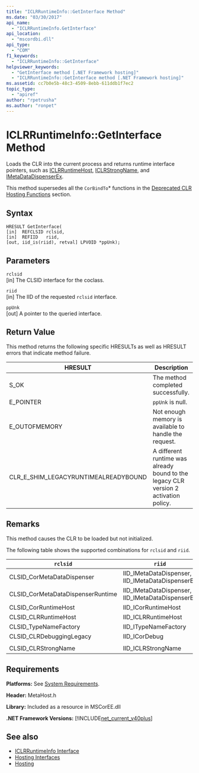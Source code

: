 ```yaml
---
title: "ICLRRuntimeInfo::GetInterface Method"
ms.date: "03/30/2017"
api_name: 
  - "ICLRRuntimeInfo.GetInterface"
api_location: 
  - "mscordbi.dll"
api_type: 
  - "COM"
f1_keywords: 
  - "ICLRRuntimeInfo::GetInterface"
helpviewer_keywords: 
  - "GetInterface method [.NET Framework hosting]"
  - "ICLRRuntimeInfo::GetInterface method [.NET Framework hosting]"
ms.assetid: cc7b0e5b-48c3-4509-8ebb-611ddb1f7ec2
topic_type: 
  - "apiref"
author: "rpetrusha"
ms.author: "ronpet"
---
```

# ICLRRuntimeInfo::GetInterface Method
Loads the CLR into the current process and returns runtime interface pointers, such as [ICLRRuntimeHost](../../../../docs/framework/unmanaged-api/hosting/iclrruntimehost-interface.md), [ICLRStrongName](../../../../docs/framework/unmanaged-api/hosting/iclrstrongname-interface.md), and [IMetaDataDispenserEx](../../../../docs/framework/unmanaged-api/metadata/imetadatadispenser-interface.md).  
  
 This method supersedes all the `CorBindTo`* functions in the [Deprecated CLR Hosting Functions](../../../../docs/framework/unmanaged-api/hosting/deprecated-clr-hosting-functions.md) section.  
  
## Syntax  
  
```  
HRESULT GetInterface(  
[in]  REFCLSID rclsid,  
[in]  REFIID   riid,  
[out, iid_is(riid), retval] LPVOID *ppUnk);  
```  
  
## Parameters  
 `rclsid`  
 [in] The CLSID interface for the coclass.  
  
 `riid`  
 [in] The IID of the requested `rclsid` interface.  
  
 `ppUnk`  
 [out] A pointer to the queried interface.  
  
## Return Value  
 This method returns the following specific HRESULTs as well as HRESULT errors that indicate method failure.  
  
|HRESULT|Description|  
|-------------|-----------------|  
|S_OK|The method completed successfully.|  
|E_POINTER|`ppUnk` is null.|  
|E_OUTOFMEMORY|Not enough memory is available to handle the request.|  
|CLR_E_SHIM_LEGACYRUNTIMEALREADYBOUND|A different runtime was already bound to the legacy CLR version 2 activation policy.|  
  
## Remarks  
 This method causes the CLR to be loaded but not initialized.  
  
 The following table shows the supported combinations for `rclsid` and `riid`.  
  
|`rclsid`|`riid`|  
|--------------|------------|  
|CLSID_CorMetaDataDispenser|IID_IMetaDataDispenser, IID_IMetaDataDispenserEx|  
|CLSID_CorMetaDataDispenserRuntime|IID_IMetaDataDispenser, IID_IMetaDataDispenserEx|  
|CLSID_CorRuntimeHost|IID_ICorRuntimeHost|  
|CLSID_CLRRuntimeHost|IID_ICLRRuntimeHost|  
|CLSID_TypeNameFactory|IID_ITypeNameFactory|  
|CLSID_CLRDebuggingLegacy|IID_ICorDebug|  
|||  
|CLSID_CLRStrongName|IID_ICLRStrongName|  
  
## Requirements  
 **Platforms:** See [System Requirements](../../../../docs/framework/get-started/system-requirements.md).  
  
 **Header:** MetaHost.h  
  
 **Library:** Included as a resource in MSCorEE.dll  
  
 **.NET Framework Versions:** [!INCLUDE[net_current_v40plus](../../../../includes/net-current-v40plus-md.md)]  
  
## See also
- [ICLRRuntimeInfo Interface](../../../../docs/framework/unmanaged-api/hosting/iclrruntimeinfo-interface.md)
- [Hosting Interfaces](../../../../docs/framework/unmanaged-api/hosting/hosting-interfaces.md)
- [Hosting](../../../../docs/framework/unmanaged-api/hosting/index.md)
